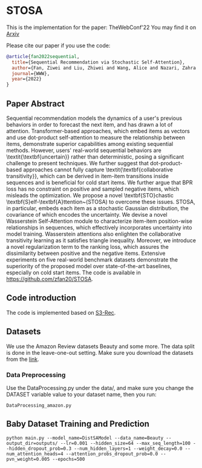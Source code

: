 # STOSA
This is the implementation for the paper:
TheWebConf'22 You may find it on [Arxiv](https://arxiv.org/abs/2201.06035#:~:text=Sequential%20recommendation%20models%20the%20dynamics,drawn%20a%20lot%20of%20attention.)

Please cite our paper if you use the code:
```bibtex
@article{fan2022sequential,
  title={Sequential Recommendation via Stochastic Self-Attention},
  author={Fan, Ziwei and Liu, Zhiwei and Wang, Alice and Nazari, Zahra and Zheng, Lei and Peng, Hao and Yu, Philip S},
  journal={WWW},
  year={2022}
}
```

## Paper Abstract
Sequential recommendation models the dynamics of a user's previous behaviors in order to forecast the next item, and has drawn a lot of attention. Transformer-based approaches, which embed items as vectors and use dot-product self-attention to measure the relationship between items, demonstrate superior capabilities among existing sequential methods. However, users' real-world sequential behaviors are \textit{\textbf{uncertain}} rather than deterministic, posing a significant challenge to present techniques. We further suggest that dot-product-based approaches cannot fully capture \textit{\textbf{collaborative transitivity}}, which can be derived in item-item transitions inside sequences and is beneficial for cold start items. We further argue that BPR loss has no constraint on positive and sampled negative items, which misleads the optimization. We propose a novel \textbf{STO}chastic \textbf{S}elf-\textbf{A}ttention~(STOSA) to overcome these issues. STOSA, in particular, embeds each item as a stochastic Gaussian distribution, the covariance of which encodes the uncertainty. We devise a novel Wasserstein Self-Attention module to characterize item-item position-wise relationships in sequences, which effectively incorporates uncertainty into model training. Wasserstein attentions also enlighten the collaborative transitivity learning as it satisfies triangle inequality. Moreover, we introduce a novel regularization term to the ranking loss, which assures the dissimilarity between positive and the negative items. Extensive experiments on five real-world benchmark datasets demonstrate the superiority of the proposed model over state-of-the-art baselines, especially on cold start items. The code is available in https://github.com/zfan20/STOSA.

## Code introduction
The code is implemented based on [S3-Rec](https://github.com/RUCAIBox/CIKM2020-S3Rec).

## Datasets
We use the Amazon Review datasets Beauty and some more. The data split is done in the
leave-one-out setting. Make sure you download the datasets from the [link](https://jmcauley.ucsd.edu/data/amazon/).

### Data Preprocessing
Use the DataProcessing.py under the data/, and make sure you change the DATASET variable
value to your dataset name, then you run:
```
DataProcessing_amazon.py
```

## Baby Dataset Training and Prediction
```
python main.py --model_name=DistSAModel --data_name=Beauty --output_dir=outputs/ --lr=0.001 --hidden_size=64 --max_seq_length=100 --hidden_dropout_prob=0.3 --num_hidden_layers=1 --weight_decay=0.0 --num_attention_heads=4 --attention_probs_dropout_prob=0.0 --pvn_weight=0.005 --epochs=500
```
